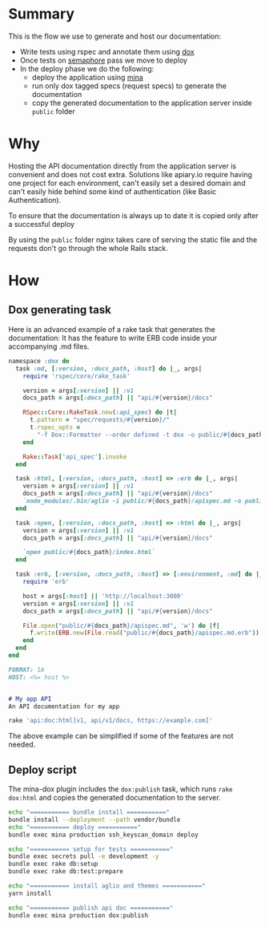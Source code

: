 # Summary

This is the flow we use to generate and host our documentation:

- Write tests using rspec and annotate them using [dox](https://github.com/infinum/dox)
- Once tests on [semaphore](https://semaphoreci.com) pass we move to deploy
- In the deploy phase we do the following:
  * deploy the application using [mina](https://github.com/mina-deploy/mina)
  * run only dox tagged specs (request specs) to generate the documentation
  * copy the generated documentation to the application server inside `public` folder

# Why

Hosting the API documentation directly from the application server is convenient and does not cost extra.
Solutions like apiary.io require having one project for each environment, can't easily set
a desired domain and can't easily hide behind some kind of authentication (like Basic Authentication).

To ensure that the documentation is always up to date it is copied only after a successful deploy

By using the `public` folder nginx takes care of serving the static file and the requests don't go through the whole Rails stack.

# How

## Dox generating task

Here is an advanced example of a rake task that generates the documentation:
It has the feature to write ERB code inside your accompanying .md files.

```ruby
namespace :dox do
  task :md, [:version, :docs_path, :host] do |_, args|
    require 'rspec/core/rake_task'

    version = args[:version] || :v1
    docs_path = args[:docs_path] || "api/#{version}/docs"

    RSpec::Core::RakeTask.new(:api_spec) do |t|
      t.pattern = "spec/requests/#{version}/"
      t.rspec_opts =
        "-f Dox::Formatter --order defined -t dox -o public/#{docs_path}/apispec.md.erb"
    end

    Rake::Task['api_spec'].invoke
  end

  task :html, [:version, :docs_path, :host] => :erb do |_, args|
    version = args[:version] || :v1
    docs_path = args[:docs_path] || "api/#{version}/docs"
    `node_modules/.bin/aglio -i public/#{docs_path}/apispec.md -o public/#{docs_path}/index.html --theme-full-width --theme-variables flatly`
  end

  task :open, [:version, :docs_path, :host] => :html do |_, args|
    version = args[:version] || :v1
    docs_path = args[:docs_path] || "api/#{version}/docs"

    `open public/#{docs_path}/index.html`
  end

  task :erb, [:version, :docs_path, :host] => [:environment, :md] do |_, args|
    require 'erb'

    host = args[:host] || 'http://localhost:3000'
    version = args[:version] || :v1
    docs_path = args[:docs_path] || "api/#{version}/docs"

    File.open("public/#{docs_path}/apispec.md", 'w') do |f|
      f.write(ERB.new(File.read("public/#{docs_path}/apispec.md.erb")).result(binding))
    end
  end
end
```

```markdown
FORMAT: 1A
HOST: <%= host %>


# My app API
An API documentation for my app
```

```sh
rake 'api:doc:html[v1, api/v1/docs, https://example.com]'
```

The above example can be simplified if some of the features are not needed.

## Deploy script

The mina-dox plugin includes the `dox:publish` task, which runs `rake dox:html` and copies the generated documentation to the server.

```sh
echo "=========== bundle install ==========="
bundle install --deployment --path vendor/bundle
echo "=========== deploy ==========="
bundle exec mina production ssh_keyscan_domain deploy

echo "=========== setup for tests ==========="
bundle exec secrets pull -e development -y
bundle exec rake db:setup
bundle exec rake db:test:prepare

echo "=========== install aglio and themes ==========="
yarn install

echo "=========== publish api doc ==========="
bundle exec mina production dox:publish
```

